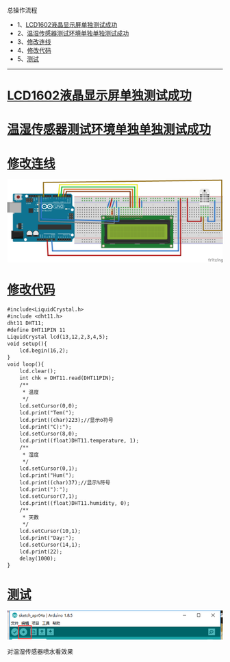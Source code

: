 总操作流程
- 1、[LCD1602液晶显示屏单独测试成功](#arduino-01)
- 2、[温湿传感器测试环境单独单独测试成功](#arduino-02)
- 3、[修改连线](#arduino-03)
- 4、[修改代码](#arduino-04)
- 5、[测试](#arduino-05)

----------
# <a name="arduino-01" href="#" >LCD1602液晶显示屏单独测试成功</a>
# <a name="arduino-02" href="#" >温湿传感器测试环境单独单独测试成功</a>
# <a name="arduino-03" href="#" >修改连线</a>
![](image/1-1.png)
# <a name="arduino-04" href="#" >修改代码</a>
```
#include<LiquidCrystal.h>
#include <dht11.h>
dht11 DHT11;
#define DHT11PIN 11
LiquidCrystal lcd(13,12,2,3,4,5);
void setup(){
    lcd.begin(16,2);
}
void loop(){
    lcd.clear();
    int chk = DHT11.read(DHT11PIN);
    /**
     * 温度
     */
    lcd.setCursor(0,0);
    lcd.print("Tem(");
    lcd.print((char)223);//显示o符号
    lcd.print("C):");
    lcd.setCursor(8,0);
    lcd.print((float)DHT11.temperature, 1);
    /**
     * 湿度
     */
    lcd.setCursor(0,1);
    lcd.print("Hum(");
    lcd.print((char)37);//显示%符号
    lcd.print("):");
    lcd.setCursor(7,1);
    lcd.print((float)DHT11.humidity, 0);
    /**
     * 天数
     */
    lcd.setCursor(10,1);
    lcd.print("Day:");
    lcd.setCursor(14,1);
    lcd.print(22);
    delay(1000);
}
```
# <a name="arduino-05" href="#" >测试</a>

![](image/1-2.png)

对温湿传感器喷水看效果